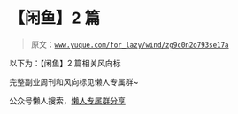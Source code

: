 # 【闲鱼】2 篇

> 原文：[`www.yuque.com/for_lazy/wind/zg9c0n2o793se17a`](https://www.yuque.com/for_lazy/wind/zg9c0n2o793se17a)

以下为：【闲鱼】2 篇相关风向标

完整副业周刊和风向标见懒人专属群~

公众号懒人搜索，[懒人专属群分享](https://lazybook.fun/#/blog/group)